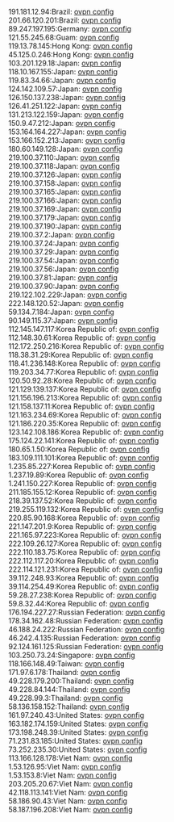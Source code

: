 191.181.12.94:Brazil: [ovpn config](vpn/191_181_12_94.ovpn)  
201.66.120.201:Brazil: [ovpn config](vpn/201_66_120_201.ovpn)  
89.247.197.195:Germany: [ovpn config](vpn/89_247_197_195.ovpn)  
121.55.245.68:Guam: [ovpn config](vpn/121_55_245_68.ovpn)  
119.13.78.145:Hong Kong: [ovpn config](vpn/119_13_78_145.ovpn)  
45.125.0.246:Hong Kong: [ovpn config](vpn/45_125_0_246.ovpn)  
103.201.129.18:Japan: [ovpn config](vpn/103_201_129_18.ovpn)  
118.10.167.155:Japan: [ovpn config](vpn/118_10_167_155.ovpn)  
119.83.34.66:Japan: [ovpn config](vpn/119_83_34_66.ovpn)  
124.142.109.57:Japan: [ovpn config](vpn/124_142_109_57.ovpn)  
126.150.137.238:Japan: [ovpn config](vpn/126_150_137_238.ovpn)  
126.41.251.122:Japan: [ovpn config](vpn/126_41_251_122.ovpn)  
131.213.122.159:Japan: [ovpn config](vpn/131_213_122_159.ovpn)  
150.9.47.212:Japan: [ovpn config](vpn/150_9_47_212.ovpn)  
153.164.164.227:Japan: [ovpn config](vpn/153_164_164_227.ovpn)  
153.166.152.213:Japan: [ovpn config](vpn/153_166_152_213.ovpn)  
180.60.149.128:Japan: [ovpn config](vpn/180_60_149_128.ovpn)  
219.100.37.110:Japan: [ovpn config](vpn/219_100_37_110.ovpn)  
219.100.37.118:Japan: [ovpn config](vpn/219_100_37_118.ovpn)  
219.100.37.126:Japan: [ovpn config](vpn/219_100_37_126.ovpn)  
219.100.37.158:Japan: [ovpn config](vpn/219_100_37_158.ovpn)  
219.100.37.165:Japan: [ovpn config](vpn/219_100_37_165.ovpn)  
219.100.37.166:Japan: [ovpn config](vpn/219_100_37_166.ovpn)  
219.100.37.169:Japan: [ovpn config](vpn/219_100_37_169.ovpn)  
219.100.37.179:Japan: [ovpn config](vpn/219_100_37_179.ovpn)  
219.100.37.190:Japan: [ovpn config](vpn/219_100_37_190.ovpn)  
219.100.37.2:Japan: [ovpn config](vpn/219_100_37_2.ovpn)  
219.100.37.24:Japan: [ovpn config](vpn/219_100_37_24.ovpn)  
219.100.37.29:Japan: [ovpn config](vpn/219_100_37_29.ovpn)  
219.100.37.54:Japan: [ovpn config](vpn/219_100_37_54.ovpn)  
219.100.37.56:Japan: [ovpn config](vpn/219_100_37_56.ovpn)  
219.100.37.81:Japan: [ovpn config](vpn/219_100_37_81.ovpn)  
219.100.37.90:Japan: [ovpn config](vpn/219_100_37_90.ovpn)  
219.122.102.229:Japan: [ovpn config](vpn/219_122_102_229.ovpn)  
222.148.120.52:Japan: [ovpn config](vpn/222_148_120_52.ovpn)  
59.134.7.184:Japan: [ovpn config](vpn/59_134_7_184.ovpn)  
90.149.115.37:Japan: [ovpn config](vpn/90_149_115_37.ovpn)  
112.145.147.117:Korea Republic of: [ovpn config](vpn/112_145_147_117.ovpn)  
112.148.30.61:Korea Republic of: [ovpn config](vpn/112_148_30_61.ovpn)  
112.172.250.216:Korea Republic of: [ovpn config](vpn/112_172_250_216.ovpn)  
118.38.31.29:Korea Republic of: [ovpn config](vpn/118_38_31_29.ovpn)  
118.41.236.148:Korea Republic of: [ovpn config](vpn/118_41_236_148.ovpn)  
119.203.34.77:Korea Republic of: [ovpn config](vpn/119_203_34_77.ovpn)  
120.50.92.28:Korea Republic of: [ovpn config](vpn/120_50_92_28.ovpn)  
121.129.139.137:Korea Republic of: [ovpn config](vpn/121_129_139_137.ovpn)  
121.156.196.213:Korea Republic of: [ovpn config](vpn/121_156_196_213.ovpn)  
121.158.137.11:Korea Republic of: [ovpn config](vpn/121_158_137_11.ovpn)  
121.163.234.69:Korea Republic of: [ovpn config](vpn/121_163_234_69.ovpn)  
121.186.220.35:Korea Republic of: [ovpn config](vpn/121_186_220_35.ovpn)  
123.142.108.186:Korea Republic of: [ovpn config](vpn/123_142_108_186.ovpn)  
175.124.22.141:Korea Republic of: [ovpn config](vpn/175_124_22_141.ovpn)  
180.65.1.50:Korea Republic of: [ovpn config](vpn/180_65_1_50.ovpn)  
183.109.111.101:Korea Republic of: [ovpn config](vpn/183_109_111_101.ovpn)  
1.235.85.227:Korea Republic of: [ovpn config](vpn/1_235_85_227.ovpn)  
1.237.19.89:Korea Republic of: [ovpn config](vpn/1_237_19_89.ovpn)  
1.241.150.227:Korea Republic of: [ovpn config](vpn/1_241_150_227.ovpn)  
211.185.155.12:Korea Republic of: [ovpn config](vpn/211_185_155_12.ovpn)  
218.39.137.52:Korea Republic of: [ovpn config](vpn/218_39_137_52.ovpn)  
219.255.119.132:Korea Republic of: [ovpn config](vpn/219_255_119_132.ovpn)  
220.85.90.168:Korea Republic of: [ovpn config](vpn/220_85_90_168.ovpn)  
221.147.201.9:Korea Republic of: [ovpn config](vpn/221_147_201_9.ovpn)  
221.165.97.223:Korea Republic of: [ovpn config](vpn/221_165_97_223.ovpn)  
222.109.26.127:Korea Republic of: [ovpn config](vpn/222_109_26_127.ovpn)  
222.110.183.75:Korea Republic of: [ovpn config](vpn/222_110_183_75.ovpn)  
222.112.117.20:Korea Republic of: [ovpn config](vpn/222_112_117_20.ovpn)  
222.114.121.231:Korea Republic of: [ovpn config](vpn/222_114_121_231.ovpn)  
39.112.248.93:Korea Republic of: [ovpn config](vpn/39_112_248_93.ovpn)  
39.114.254.49:Korea Republic of: [ovpn config](vpn/39_114_254_49.ovpn)  
59.28.27.238:Korea Republic of: [ovpn config](vpn/59_28_27_238.ovpn)  
59.8.32.44:Korea Republic of: [ovpn config](vpn/59_8_32_44.ovpn)  
176.194.227.27:Russian Federation: [ovpn config](vpn/176_194_227_27.ovpn)  
178.34.162.48:Russian Federation: [ovpn config](vpn/178_34_162_48.ovpn)  
46.188.24.222:Russian Federation: [ovpn config](vpn/46_188_24_222.ovpn)  
46.242.4.135:Russian Federation: [ovpn config](vpn/46_242_4_135.ovpn)  
92.124.161.125:Russian Federation: [ovpn config](vpn/92_124_161_125.ovpn)  
103.250.73.24:Singapore: [ovpn config](vpn/103_250_73_24.ovpn)  
118.166.148.49:Taiwan: [ovpn config](vpn/118_166_148_49.ovpn)  
171.97.6.178:Thailand: [ovpn config](vpn/171_97_6_178.ovpn)  
49.228.179.200:Thailand: [ovpn config](vpn/49_228_179_200.ovpn)  
49.228.84.144:Thailand: [ovpn config](vpn/49_228_84_144.ovpn)  
49.228.99.3:Thailand: [ovpn config](vpn/49_228_99_3.ovpn)  
58.136.158.152:Thailand: [ovpn config](vpn/58_136_158_152.ovpn)  
161.97.240.43:United States: [ovpn config](vpn/161_97_240_43.ovpn)  
163.182.174.159:United States: [ovpn config](vpn/163_182_174_159.ovpn)  
173.198.248.39:United States: [ovpn config](vpn/173_198_248_39.ovpn)  
71.231.83.185:United States: [ovpn config](vpn/71_231_83_185.ovpn)  
73.252.235.30:United States: [ovpn config](vpn/73_252_235_30.ovpn)  
113.166.128.178:Viet Nam: [ovpn config](vpn/113_166_128_178.ovpn)  
1.53.126.95:Viet Nam: [ovpn config](vpn/1_53_126_95.ovpn)  
1.53.153.8:Viet Nam: [ovpn config](vpn/1_53_153_8.ovpn)  
203.205.20.67:Viet Nam: [ovpn config](vpn/203_205_20_67.ovpn)  
42.118.113.141:Viet Nam: [ovpn config](vpn/42_118_113_141.ovpn)  
58.186.90.43:Viet Nam: [ovpn config](vpn/58_186_90_43.ovpn)  
58.187.196.208:Viet Nam: [ovpn config](vpn/58_187_196_208.ovpn)  
